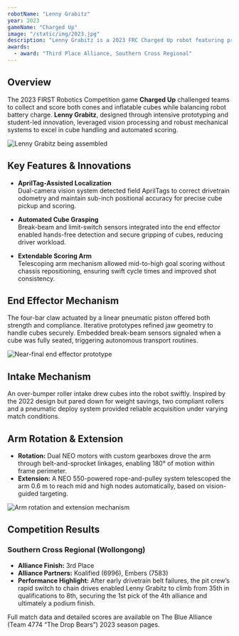```yaml
---
robotName: "Lenny Grabitz"
year: 2023
gameName: "Charged Up"
image: "/static/img/2023.jpg"
description: "Lenny Grabitz is a 2023 FRC Charged Up robot featuring precision cube manipulation through an automated four-bar claw and advanced AprilTag–guided localization. It propelled Team 4774 to a 3rd place alliance finish at the Southern Cross Regional with reliable intake and telescoping arm performance."
awards:
  - award: "Third Place Alliance, Southern Cross Regional"
---
```


## Overview

The 2023 FIRST Robotics Competition game **Charged Up** challenged teams to collect and score both cones and inflatable cubes while balancing robot battery charge. **Lenny Grabitz**, designed through intensive prototyping and student-led innovation, leveraged vision processing and robust mechanical systems to excel in cube handling and automated scoring.

![Lenny Grabitz being assembled](/static/img/2023-assembly.jpg)

## Key Features & Innovations

- **AprilTag-Assisted Localization**  
  Dual-camera vision system detected field AprilTags to correct drivetrain odometry and maintain sub-inch positional accuracy for precise cube pickup and scoring.

- **Automated Cube Grasping**  
  Break-beam and limit-switch sensors integrated into the end effector enabled hands-free detection and secure gripping of cubes, reducing driver workload.

- **Extendable Scoring Arm**  
  Telescoping arm mechanism allowed mid-to-high goal scoring without chassis repositioning, ensuring swift cycle times and improved shot consistency.

## End Effector Mechanism  

The four-bar claw actuated by a linear pneumatic piston offered both strength and compliance. Iterative prototypes refined jaw geometry to handle cubes securely. Embedded break-beam sensors signaled when a cube was fully seated, triggering autonomous transport routines.

![Near-final end effector prototype](/static/img/2023-end-effector-prototype.jpg)

## Intake Mechanism  

An over-bumper roller intake drew cubes into the robot swiftly. Inspired by the 2022 design but pared down for weight savings, two compliant rollers and a pneumatic deploy system provided reliable acquisition under varying match conditions.

## Arm Rotation & Extension

- **Rotation:** Dual NEO motors with custom gearboxes drove the arm through belt-and-sprocket linkages, enabling 180° of motion within frame perimeter.
- **Extension:** A NEO 550-powered rope-and-pulley system telescoped the arm 0.6 m to reach mid and high nodes automatically, based on vision-guided targeting.

![Arm rotation and extension mechanism](/static/img/2023-arm-mechanism.jpg)

## Competition Results

### Southern Cross Regional (Wollongong)  

- **Alliance Finish:** 3rd Place  
- **Alliance Partners:** Koalified (6996), Embers (7583)  
- **Performance Highlight:** After early drivetrain belt failures, the pit crew’s rapid switch to chain drives enabled Lenny Grabitz to climb from 35th in qualifications to 8th, securing the 1st pick of the 4th alliance and ultimately a podium finish.

Full match data and detailed scores are available on The Blue Alliance (Team 4774 “The Drop Bears”) 2023 season pages.
